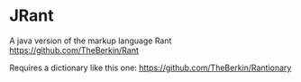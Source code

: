 JRant
=====

A java version of the markup language Rant
https://github.com/TheBerkin/Rant

Requires a dictionary like this one:
https://github.com/TheBerkin/Rantionary
